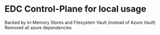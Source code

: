 # EDC Control-Plane for local usage
Backed by In-Memory Stores and Filesystem Vault (instead of Azure Vault)
Removed all azure dependencies